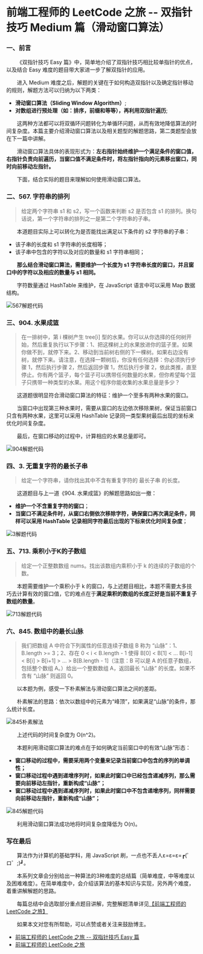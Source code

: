 # 前端工程师的 LeetCode 之旅 -- 双指针技巧 Medium 篇（滑动窗口算法）

### 一、前言

   &emsp;&emsp;《双指针技巧 Easy 篇》中，简单地介绍了双指针技巧相比较单指针的优点，以及结合 Easy 难度的题目带大家进一步了解双指针的应用。

   &emsp;&emsp;进入 Medium 难度之后，解题的关键在于如何构造双指针以及确定指针移动的规则，解题方法可以归纳为以下两类：
   
   - **滑动窗口算法（Sliding Window Algorithm）**;
   - **对数组进行预处理（如：排序，前缀和等等），再利用双指针遍历**;

   &emsp;&emsp;这两种方法都可以将双循环问题转化为单循环问题，从而有效地降低算法的时间复杂度。本篇主要介绍滑动窗口算法以及相关题型的解题思路，第二类题型会放在下一篇中讲解。

   &emsp;&emsp;滑动窗口算法具体的表现形式为：**左右指针始终维护一个满足条件的窗口值，右指针负责向前遍历，当窗口值不满足条件时，将左指针指向的元素移出窗口，同时向前移动左指针。**

   &emsp;&emsp;下面，结合实际的题目来理解如何使用滑动窗口算法。

### 二、567. 字符串的排列

  > 给定两个字符串 s1 和 s2，写一个函数来判断 s2 是否包含 s1 的排列。换句话说，第一个字符串的排列之一是第二个字符串的子串。

  &emsp;&emsp;本道题目实际上可以转化为是否能找出满足以下条件的 s2 字符串的子串：

  - 该子串的长度和 s1 字符串的长度相等；
  - 该子串中包含的字符以及对应的数量和 s1 字符串相同；

  &emsp;&emsp;**那么结合滑动窗口算法，需要维护一个长度为 s1 字符串长度的窗口，并且窗口中的字符以及相应的数量与 s1 相同。**

  &emsp;&emsp;字符数量通过 HashTable 来维护，在 JavaScript 语言中可以采用 Map 数据结构。

  ![567解题代码](./567-sliding-window)

### 三、904. 水果成篮

  > 在一排树中，第 i 棵树产生 tree[i] 型的水果。你可以从你选择的任何树开始，然后重复执行以下步骤：1、把这棵树上的水果放进你的篮子里。如果你做不到，就停下来。2、移动到当前树右侧的下一棵树。如果右边没有树，就停下来。请注意，在选择一颗树后，你没有任何选择：你必须执行步骤 1，然后执行步骤 2，然后返回步骤 1，然后执行步骤 2，依此类推，直至停止。你有两个篮子，每个篮子可以携带任何数量的水果，但你希望每个篮子只携带一种类型的水果。用这个程序你能收集的水果总量是多少？

  &emsp;&emsp;这道题很明显符合滑动窗口算法的特征：维护一个至多有两种水果的窗口。

  &emsp;&emsp;当窗口中出现第三种水果时，需要从窗口的左边依次移除果树，保证当前窗口只含有两种水果，这里可以采用 HashTable 记录同一类型果树最后出现的坐标来优化时间复杂度。

  &emsp;&emsp;最后，在窗口移动的过程中，计算相应的水果总量即可。

  ![904解题代码](./904-sliding-window.png)

### 四、3. 无重复字符的最长子串

  > 给定一个字符串，请你找出其中不含有重复字符的 最长子串 的长度。

  &emsp;&emsp;这道题目与上一道《904. 水果成篮》的解题思路如出一撤：

  - **维护一个不含重复字符的窗口**；
  - **当窗口不满足条件时，从窗口右侧依次移除字符，确保窗口再次满足条件，同样可以采用 HashTable 记录相同字符最后出现的下标来优化时间复杂度**；

  ![3解题代码](./3-sliding-window.png)

### 五、713. 乘积小于K的子数组

  > 给定一个正整数数组 nums。找出该数组内乘积小于 k 的连续的子数组的个数。

  &emsp;&emsp;本题需要维护一个乘积小于 k 的窗口，与上述题目相比，本题不需要太多技巧去计算有效的窗口值，它的难点在于**满足乘积的数组的长度正好是当前不重复子数组的数量**。

  ![713解题代码](./713-sliding-window.png)


### 六、845. 数组中的最长山脉

  > 我们把数组 A 中符合下列属性的任意连续子数组 B 称为 “山脉”：1、B.length >= 3；2、存在 0 < i < B.length - 1 使得 B[0] < B[1] < ... B[i-1] < B[i] > B[i+1] > ... > B[B.length - 1]（注意：B 可以是 A 的任意子数组，包括整个数组 A。）给出一个整数数组 A，返回最长 “山脉” 的长度。如果不含有 “山脉” 则返回 0。

  &emsp;&emsp;以本题为例，感受一下朴素解法与滑动窗口算法之间的差距。

  &emsp;&emsp;朴素解法的思路：依次以数组中的元素为“峰顶”，如果满足“山脉”的条件，那么统计长度。

  ![845朴素解法](./845-brute-force.png)

  &emsp;&emsp;上述代码的时间复杂度为 O(n^2)。

  &emsp;&emsp;本题利用滑动窗口算法的难点在于如何确定当前窗口中的有效“山脉”形态：

  - **窗口移动的过程中，需要采用两个变量来记录当前窗口中包含的序列的单调性；**
  - **窗口移动过程中遇到递增序列时，如果此时窗口中已经包含递减序列，那么需要向前移动左指针，重新构成“山脉”；**
  - **窗口移动过程中遇到递减序列时，如果此时窗口中不包含递增序列，同样需要向前移动左指针，重新构成“山脉”；**

  ![845解题代码](./845-sliding-window.png)

  &emsp;&emsp;利用滑动窗口算法成功地将时间复杂度降低为 O(n)。

### 写在最后

  &emsp;&emsp;算法作为计算机的基础学科，用 JavaScript 刷，一点也不丢人ε=ε=ε=┏(゜ロ゜;)┛。

  &emsp;&emsp;本系列文章会分别给出一种算法的3种难度的总结篇（简单难度，中等难度以及困难难度）。在简单难度中，会介绍该算法的基本知识与实现，另外两个难度，着重讲解解题的思路。

  &emsp;&emsp;每篇总结中会选取部分重点题目讲解，完整解题清单详见[【前端工程师的 LeetCode 之旅】](https://github.com/15751165579/LeetCode)
  
  &emsp;&emsp;如果本文对您有所帮助，可以点赞或者关注来鼓励博主。

- [前端工程师的 LeetCode 之旅 -- 双指针技巧 Easy 篇](https://mp.weixin.qq.com/s/SXj8tkGj19gZy3EgTPIy2Q)
- [前端工程师的 LeetCode 之旅](https://github.com/15751165579/LeetCode)


